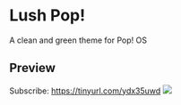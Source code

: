 # Lush Pop!
A clean and green theme for Pop! OS

## Preview
Subscribe: https://tinyurl.com/ydx35uwd 
[![](http://img.youtube.com/vi/URae0PTtJXE/0.jpg)](http://www.youtube.com/watch?v=URae0PTtJXE "")
